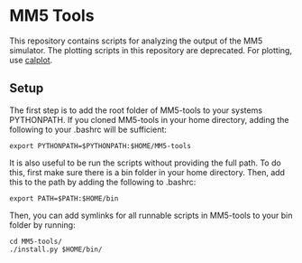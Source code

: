 # MM5 Tools

This repository contains scripts for analyzing the output of the MM5 simulator. The plotting scripts in this repository are deprecated. For plotting, use [calplot](https://github.com/magnusjahre/calplot).

## Setup

The first step is to add the root folder of MM5-tools to your systems PYTHONPATH. If you cloned MM5-tools in your home directory, adding the following to your .bashrc will be sufficient:

```
export PYTHONPATH=$PYTHONPATH:$HOME/MM5-tools
```

It is also useful to be run the scripts without providing the full path. To do this, first make sure there is a bin folder in your home directory. Then, add this to the path by adding the following to .bashrc:
```
export PATH=$PATH:$HOME/bin
```

Then, you can add symlinks for all runnable scripts in MM5-tools to your bin folder by running:
```
cd MM5-tools/
./install.py $HOME/bin/
```
